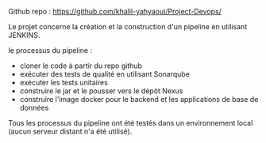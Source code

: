 Github repo : https://github.com/khalil-yahyaoui/Project-Devops/

Le projet concerne la création et la construction d'un pipeline en utilisant JENKINS.	

le processus du pipeline :
- cloner le code à partir du repo github
- exécuter des tests de qualité en utilisant Sonarqube
- exécuter les tests unitaires
- construire le jar et le pousser vers le dépôt Nexus
- construire l'image docker pour le backend et les applications de base de données

Tous les processus du pipeline ont été testés dans un environnement local (aucun serveur distant n'a été utilisé).
